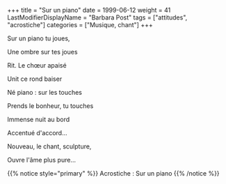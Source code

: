 +++
title = "Sur un piano"
date = 1999-06-12
weight = 41
LastModifierDisplayName = "Barbara Post"
tags = ["attitudes", "acrostiche"]
categories = ["Musique, chant"]
+++

Sur un piano tu joues,

Une ombre sur tes joues

Rit. Le chœur apaisé

Unit ce rond baiser

Né piano : sur les touches

Prends le bonheur, tu touches

Immense nuit au bord

Accentué d'accord...

Nouveau, le chant, sculpture,

Ouvre l'âme plus pure...

{{% notice style="primary" %}}
Acrostiche : Sur un piano
{{% /notice %}}
